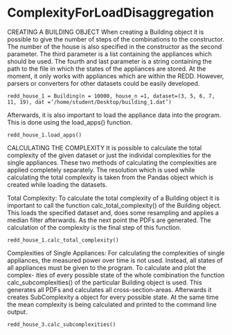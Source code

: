 ComplexityForLoadDisaggregation
===============================

CREATING A BUILDING OBJECT
When creating a Building object it is possible to give the number of steps of the combinations to the constructor. The number of the house is also specified in the constructor as the second parameter. The third parameter is a list containing the appliances which should be used. The fourth and last parameter is a string containing the path to the file in which the states of the appliances are stored. At the moment, it only works with appliances which are within the REDD. However, parsers or converters for other datasets could be easily developed.

 ```
redd_house_1 = Building(n = 10000, house_n =1, dataset=(3, 5, 6, 7, 11, 19), dat =’/home/student/Desktop/building_1.dat’)
 ```

Afterwards, it is also important to load the appliance data into the
program. This is done using the load_apps() function.

``` 
redd_house_1.load_apps()
```
CALCULATING THE COMPLEXITY
It is possible to calculate the total complexity of the given dataset or just the individal complexities for the single appliances. These two methods of calculating the complexities are applied completely separately. The resolution which is used while calculating the total complexity is taken from the Pandas object which is created while loading the datasets. 

Total Complexity:
To calculate the total complexity of a Building object it is important to call the function calc_total_complexity() of the Building object. This loads the specified dataset and, does some resampling and applies a median filter afterwards. As the next point the PDFs are generated. The calculation of the complexity is the final step of this function.

```    
redd_house_1.calc_total_complexity()
```

Complexities of Single Appliances:
For calculating the complexities of single appliances, the measured power over time is not used. Instead, all states of all appliances must be given to the program. To calculate and plot the complex- ities of every possible state of the whole combination the function calc_subcomplexities() of the particular Building object is used. This generates all PDFs and calculates all cross-section-areas. Afterwards it creates SubComplexity a object for every possible state. At the same time the mean complexity is being calculated and printed to the command line output.
```
redd_house_3.calc_subcomplexities()
```